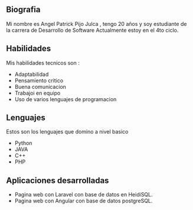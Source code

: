 Biografia
---------
Mi nombre es Angel Patrick Pijo Julca , tengo 20 años y soy estudiante de la carrera de Desarrollo de Software
Actualmente estoy en el 4to ciclo. 

Habilidades
----------
Mis habilidades tecnicos son :
- Adaptabilidad
- Pensamiento critico 
- Buena comunicacion
- Trabajoi en equipo
- Uso de varios lenguajes de programacion 

Lenguajes 
---------
Estos son los lenguajes que domino a nivel basico
- Python
- JAVA
- C++
- PHP

Aplicaciones desarrolladas
--------------------------

- Pagina web con Laravel con base de datos en HeidiSQL.
- Pagina web con Angular con base de datos postgreSQL.
